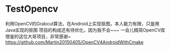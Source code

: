 # TestOpencv
利用OpenCV的Grabcut算法，在Android上实现抠图，本人能力有限，只是用Java实现的抠图
项目的构成还有待优化，因为我不会~~~
一会儿精简OpenCV库
借鉴的这位大哥项目，非常感谢~
https://github.com/Martin20150405/OpenCV4AndroidWithCmake
